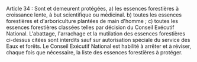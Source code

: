 Article 34 : Sont et demeurent protégées,
a)  les essences forestières à croissance lente, à but scientifique ou
médicinal.
b)  toutes les essences forestières et d'arboriculture plantées de main
d'homme ;
c)  toutes les essences forestières classées telles par décision du
Conseil Exécutif National.
L'abattage, l'arrachage et la mutilation des essences fores­tières
ci-dessus citées sont interdits sauf sur autorisation spéciale du
service des Eaux et forêts.
Le Conseil Exécutif National est habilité à arrêter et à réviser, chaque
fois que nécessaire, la liste des essences forestières à protéger.